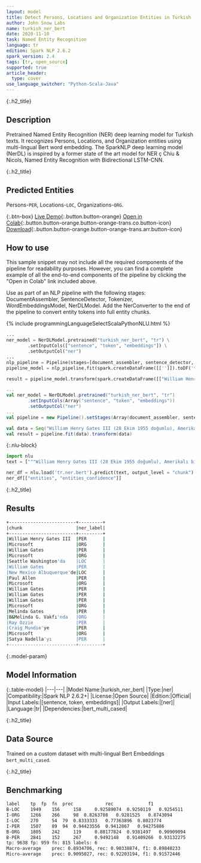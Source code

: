 ```yaml
---
layout: model
title: Detect Persons, Locations and Organization Entities in Turkish (bert_multi_cased)
author: John Snow Labs
name: turkish_ner_bert
date: 2020-11-10
task: Named Entity Recognition
language: tr
edition: Spark NLP 2.6.2
spark_version: 2.4
tags: [tr, open_source]
supported: true
article_header:
  type: cover
use_language_switcher: "Python-Scala-Java"
---
```


{:.h2_title}
## Description

Pretrained Named Entity Recognition (NER) deep learning model for Turkish texts. It recognizes Persons, Locations, and Organization entities using multi-lingual Bert word embedding. The SparkNLP deep learning model (NerDL) is inspired by a former state of the art model for NER ç Chiu & Nicols, Named Entity Recognition with Bidirectional LSTM-CNN.

{:.h2_title}
## Predicted Entities
Persons-``PER``, Locations-``LOC``, Organizations-``ORG``.

{:.btn-box}
[Live Demo](https://demo.johnsnowlabs.com/public/NER_TR/){:.button.button-orange}
[Open in Colab](https://colab.research.google.com/github/JohnSnowLabs/spark-nlp-workshop/blob/master/tutorials/streamlit_notebooks/NER_TR.ipynb){:.button.button-orange.button-orange-trans.co.button-icon}
[Download](https://s3.amazonaws.com/auxdata.johnsnowlabs.com/public/models/turkish_ner_bert_tr_2.6.2_2.4_1605043368882.zip){:.button.button-orange.button-orange-trans.arr.button-icon}

## How to use

This sample snippet may not include all the required components of the pipeline for readability purposes. However, you can find a complete example of all the end-to-end components of the pipeline by clicking the "Open in Colab" link included above.


Use as part of an NLP pipeline with the following stages: DocumentAssembler, SentenceDetector, Tokenizer, WordEmbeddingsModel, NerDLModel. Add the NerConverter to the end of the pipeline to convert entity tokens into full entity chunks.

<div class="tabs-box" markdown="1">
{% include programmingLanguageSelectScalaPythonNLU.html %}

```python
...
ner_model = NerDLModel.pretrained("turkish_ner_bert", "tr") \
        .setInputCols(["sentence", "token", "embeddings"]) \
        .setOutputCol("ner")
...        
nlp_pipeline = Pipeline(stages=[document_assembler, sentence_detector, tokenizer, embeddings, ner_model, ner_converter])
pipeline_model = nlp_pipeline.fit(spark.createDataFrame([['']]).toDF('text'))

result = pipeline_model.transform(spark.createDataFrame([["William Henry Gates III (28 Ekim 1955 doğumlu), Amerikalı bir iş adamı, yazılım geliştirici, yatırımcı ve hayırseverdir. En çok Microsoft şirketinin kurucu ortağı olarak bilinir. William Gates , Microsoft şirketindeki kariyeri boyunca başkan, icra kurulu başkanı, başkan ve yazılım mimarisi başkanı pozisyonlarında bulunmuş, aynı zamanda Mayıs 2014'e kadar en büyük bireysel hissedar olmuştur. O, 1970'lerin ve 1980'lerin mikrobilgisayar devriminin en tanınmış girişimcilerinden ve öncülerinden biridir. Seattle Washington'da doğup büyüyen William Gates, 1975'te New Mexico Albuquerque'de çocukluk arkadaşı Paul Allen ile Microsoft şirketini kurdu; dünyanın en büyük kişisel bilgisayar yazılım şirketi haline geldi. William Gates, Ocak 2000'de icra kurulu başkanı olarak istifa edene kadar şirketi başkan ve icra kurulu başkanı olarak yönetti ve daha sonra yazılım mimarisi başkanı oldu. 1990'ların sonlarında, William Gates rekabete aykırı olduğu düşünülen iş taktikleri nedeniyle eleştirilmişti. Bu görüş, çok sayıda mahkeme kararıyla onaylanmıştır. Haziran 2006'da William Gates, Microsoft şirketinde yarı zamanlı bir göreve ve 2000 yılında eşi Melinda Gates ile birlikte kurdukları özel hayır kurumu olan B&Melinda G. Vakfı'nda tam zamanlı çalışmaya geçeceğini duyurdu. Görevlerini kademeli olarak Ray Ozzie ve Craig Mundie'ye devretti. Şubat 2014'te Microsoft başkanlığından ayrıldı ve yeni atanan icra kurulu başkanı, Satya Nadella'yı desteklemek için teknoloji danışmanı olarak yeni bir göreve başladı."]], ["text"]))
```

```scala
...
val ner_model = NerDLModel.pretrained("turkish_ner_bert", "tr")
        .setInputCols(Array("sentence", "token", "embeddings"))
        .setOutputCol("ner")
...
val pipeline = new Pipeline().setStages(Array(document_assembler, sentence_detector, tokenizer, embeddings, ner_model, ner_converter))

val data = Seq("William Henry Gates III (28 Ekim 1955 doğumlu), Amerikalı bir iş adamı, yazılım geliştirici, yatırımcı ve hayırseverdir. En çok Microsoft şirketinin kurucu ortağı olarak bilinir. William Gates , Microsoft şirketindeki kariyeri boyunca başkan, icra kurulu başkanı, başkan ve yazılım mimarisi başkanı pozisyonlarında bulunmuş, aynı zamanda Mayıs 2014"e kadar en büyük bireysel hissedar olmuştur. O, 1970"lerin ve 1980"lerin mikrobilgisayar devriminin en tanınmış girişimcilerinden ve öncülerinden biridir. Seattle Washington"da doğup büyüyen William Gates, 1975"te New Mexico Albuquerque"de çocukluk arkadaşı Paul Allen ile Microsoft şirketini kurdu; dünyanın en büyük kişisel bilgisayar yazılım şirketi haline geldi. William Gates, Ocak 2000"de icra kurulu başkanı olarak istifa edene kadar şirketi başkan ve icra kurulu başkanı olarak yönetti ve daha sonra yazılım mimarisi başkanı oldu. 1990"ların sonlarında, William Gates rekabete aykırı olduğu düşünülen iş taktikleri nedeniyle eleştirilmişti. Bu görüş, çok sayıda mahkeme kararıyla onaylanmıştır. Haziran 2006"da William Gates, Microsoft şirketinde yarı zamanlı bir göreve ve 2000 yılında eşi Melinda Gates ile birlikte kurdukları özel hayır kurumu olan B&Melinda G. Vakfı"nda tam zamanlı çalışmaya geçeceğini duyurdu. Görevlerini kademeli olarak Ray Ozzie ve Craig Mundie"ye devretti. Şubat 2014"te Microsoft başkanlığından ayrıldı ve yeni atanan icra kurulu başkanı, Satya Nadella'yı desteklemek için teknoloji danışmanı olarak yeni bir göreve başladı.").toDF("text")
val result = pipeline.fit(data).transform(data)
```

{:.nlu-block}
```python
import nlu
text = ["""William Henry Gates III (28 Ekim 1955 doğumlu), Amerikalı bir iş adamı, yazılım geliştirici, yatırımcı ve hayırseverdir. En çok Microsoft şirketinin kurucu ortağı olarak bilinir. William Gates , Microsoft şirketindeki kariyeri boyunca başkan, icra kurulu başkanı, başkan ve yazılım mimarisi başkanı pozisyonlarında bulunmuş, aynı zamanda Mayıs 2014'e kadar en büyük bireysel hissedar olmuştur. O, 1970'lerin ve 1980'lerin mikrobilgisayar devriminin en tanınmış girişimcilerinden ve öncülerinden biridir. Seattle Washington'da doğup büyüyen William Gates, 1975'te New Mexico Albuquerque'de çocukluk arkadaşı Paul Allen ile Microsoft şirketini kurdu; dünyanın en büyük kişisel bilgisayar yazılım şirketi haline geldi. William Gates, Ocak 2000'de icra kurulu başkanı olarak istifa edene kadar şirketi başkan ve icra kurulu başkanı olarak yönetti ve daha sonra yazılım mimarisi başkanı oldu. 1990'ların sonlarında, William Gates rekabete aykırı olduğu düşünülen iş taktikleri nedeniyle eleştirilmişti. Bu görüş, çok sayıda mahkeme kararıyla onaylanmıştır. Haziran 2006'da William Gates, Microsoft şirketinde yarı zamanlı bir göreve ve 2000 yılında eşi Melinda Gates ile birlikte kurdukları özel hayır kurumu olan B&Melinda G. Vakfı'nda tam zamanlı çalışmaya geçeceğini duyurdu. Görevlerini kademeli olarak Ray Ozzie ve Craig Mundie'ye devretti. Şubat 2014'te Microsoft başkanlığından ayrıldı ve yeni atanan icra kurulu başkanı, Satya Nadella'yı desteklemek için teknoloji danışmanı olarak yeni bir göreve başladı."""]

ner_df = nlu.load('tr.ner.bert').predict(text, output_level = "chunk")
ner_df[["entities", "entities_confidence"]]
```

</div>

{:.h2_title}
## Results

```bash
+-------------------------+---------+
|chunk                    |ner_label|
+-------------------------+---------+
|William Henry Gates III  |PER      |
|Microsoft                |ORG      |
|William Gates            |PER      |
|Microsoft                |ORG      |
|Seattle Washington'da    |LOC      |
|William Gates            |PER      |
|New Mexico Albuquerque'de|LOC      |
|Paul Allen               |PER      |
|Microsoft                |ORG      |
|William Gates            |PER      |
|William Gates            |PER      |
|William Gates            |PER      |
|Microsoft                |ORG      |
|Melinda Gates            |PER      |
|B&Melinda G. Vakfı'nda   |ORG      |
|Ray Ozzie                |PER      |
|Craig Mundie'ye          |PER      |
|Microsoft                |ORG      |
|Satya Nadella'yı         |PER      |
+-------------------------+---------+
```

{:.model-param}
## Model Information

{:.table-model}
|---|---|
|Model Name:|turkish_ner_bert|
|Type:|ner|
|Compatibility:|Spark NLP 2.6.2+|
|License:|Open Source|
|Edition:|Official|
|Input Labels:|[sentence, token, embeddings]|
|Output Labels:|[ner]|
|Language:|tr|
|Dependencies:|bert_multi_cased|

{:.h2_title}
## Data Source

Trained on a custom dataset with multi-lingual Bert Embeddings ``bert_multi_cased``.

{:.h2_title}
## Benchmarking

```bash
label	 tp	 fp	 fn	 prec	         rec	         f1
B-LOC	 1949	 156	 158	 0.92589074	 0.9250119	 0.9254511
I-ORG	 1266	 266	 98	 0.8263708	 0.9281525	 0.8743094
I-LOC	 270	 54	 79	 0.8333333	 0.77363896	 0.8023774
I-PER	 1507	 89	 94	 0.94423556	 0.9412867	 0.94275886
B-ORG	 1805	 242	 119	 0.88177824	 0.9381497	 0.90909094
B-PER	 2841	 152	 267	 0.9492148	 0.91409266	 0.93132275
tp: 9638 fp: 959 fn: 815 labels: 6
Macro-average	 prec: 0.8934706, rec: 0.90338874, f1: 0.89840233
Micro-average	 prec: 0.9095027, rec: 0.92203194, f1: 0.91572446
```